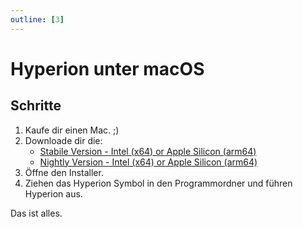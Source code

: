 ```yaml
---
outline: [3]
---
```


# Hyperion unter macOS

## Schritte

1. Kaufe dir einen Mac. ;)
2. Downloade dir die:
    - [Stabile Version - Intel (x64) or Apple Silicon (arm64)](https://github.com/hyperion-project/hyperion.ng/releases/latest)
    - [Nightly Version - Intel (x64) or Apple Silicon (arm64)](https://github.com/hyperion-project/hyperion.ng/releases/releases/tag/nightly)
3. Öffne den Installer.
4. Ziehen das Hyperion Symbol in den Programmordner und führen Hyperion aus.

<ImageWrap src="/images/en/macos_installer.png" imgAlign='left' />
<ImageWrap src="/images/en/macos_webui.png" imgAlign='left' />

Das ist alles.